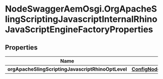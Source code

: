 # NodeSwaggerAemOsgi.OrgApacheSlingScriptingJavascriptInternalRhinoJavaScriptEngineFactoryProperties

## Properties

Name | Type | Description | Notes
------------ | ------------- | ------------- | -------------
**orgApacheSlingScriptingJavascriptRhinoOptLevel** | [**ConfigNodePropertyInteger**](ConfigNodePropertyInteger.md) |  | [optional] 


